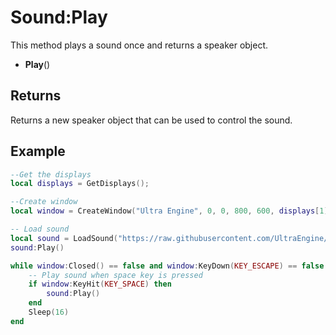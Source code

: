 # Sound:Play

This method plays a sound once and returns a speaker object.

- **Play**()

## Returns

Returns a new speaker object that can be used to control the sound.

## Example

```lua
--Get the displays
local displays = GetDisplays();

--Create window
local window = CreateWindow("Ultra Engine", 0, 0, 800, 600, displays[1], WINDOW_TITLEBAR | WINDOW_CENTER);

-- Load sound
local sound = LoadSound("https://raw.githubusercontent.com/UltraEngine/Documentation/master/Assets/Sound/notification.wav")
sound:Play()

while window:Closed() == false and window:KeyDown(KEY_ESCAPE) == false do
    -- Play sound when space key is pressed
    if window:KeyHit(KEY_SPACE) then
        sound:Play()
    end
    Sleep(16)
end
```
